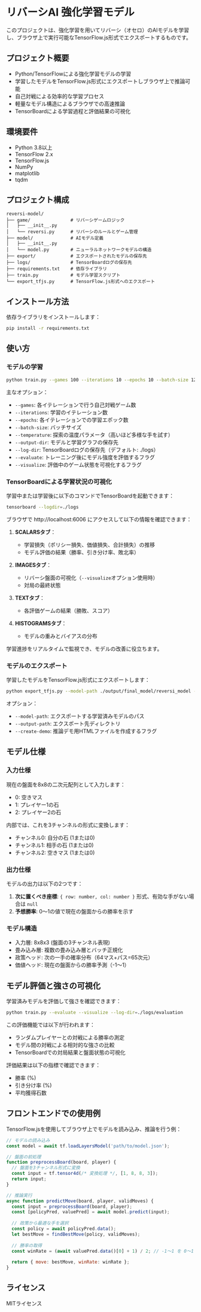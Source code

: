 # リバーシAI 強化学習モデル

このプロジェクトは、強化学習を用いてリバーシ（オセロ）のAIモデルを学習し、ブラウザ上で実行可能なTensorFlow.js形式でエクスポートするものです。

## プロジェクト概要

- Python/TensorFlowによる強化学習モデルの学習
- 学習したモデルをTensorFlow.js形式にエクスポートしブラウザ上で推論可能
- 自己対戦による効率的な学習プロセス
- 軽量なモデル構造によるブラウザでの高速推論
- TensorBoardによる学習過程と評価結果の可視化

## 環境要件

- Python 3.8以上
- TensorFlow 2.x
- TensorFlow.js
- NumPy
- matplotlib
- tqdm

## プロジェクト構成

```
reversi-model/
├── game/               # リバーシゲームロジック
│   ├── __init__.py
│   └── reversi.py      # リバーシのルールとゲーム管理
├── model/              # AIモデル定義
│   ├── __init__.py
│   └── model.py        # ニューラルネットワークモデルの構造
├── export/             # エクスポートされたモデルの保存先
├── logs/               # TensorBoardログの保存先
├── requirements.txt    # 依存ライブラリ
├── train.py            # モデル学習スクリプト
└── export_tfjs.py      # TensorFlow.js形式へのエクスポート
```

## インストール方法

依存ライブラリをインストールします：

```bash
pip install -r requirements.txt
```

## 使い方

### モデルの学習

```bash
python train.py --games 100 --iterations 10 --epochs 10 --batch-size 128 --temperature 1.0 --output-dir ./output --evaluate --visualize
```

主なオプション：
- `--games`: 各イテレーションで行う自己対戦ゲーム数
- `--iterations`: 学習のイテレーション数
- `--epochs`: 各イテレーションでの学習エポック数
- `--batch-size`: バッチサイズ
- `--temperature`: 探索の温度パラメータ（高いほど多様な手を試す）
- `--output-dir`: モデルと学習グラフの保存先
- `--log-dir`: TensorBoardログの保存先（デフォルト: ./logs）
- `--evaluate`: トレーニング後にモデル強度を評価するフラグ
- `--visualize`: 評価中のゲーム状態を可視化するフラグ

### TensorBoardによる学習状況の可視化

学習中または学習後に以下のコマンドでTensorBoardを起動できます：

```bash
tensorboard --logdir=./logs
```

ブラウザで http://localhost:6006 にアクセスして以下の情報を確認できます：

1. **SCALARSタブ**：
   - 学習損失（ポリシー損失、価値損失、合計損失）の推移
   - モデル評価の結果（勝率、引き分け率、敗北率）

2. **IMAGESタブ**：
   - リバーシ盤面の可視化（`--visualize`オプション使用時）
   - 対局の最終状態

3. **TEXTタブ**：
   - 各評価ゲームの結果（勝敗、スコア）

4. **HISTOGRAMSタブ**：
   - モデルの重みとバイアスの分布

学習進捗をリアルタイムで監視でき、モデルの改善に役立ちます。

### モデルのエクスポート

学習したモデルをTensorFlow.js形式にエクスポートします：

```bash
python export_tfjs.py --model-path ./output/final_model/reversi_model --output-path ./export --create-demo
```

オプション：
- `--model-path`: エクスポートする学習済みモデルのパス
- `--output-path`: エクスポート先ディレクトリ
- `--create-demo`: 推論デモ用HTMLファイルを作成するフラグ

## モデル仕様

### 入力仕様
現在の盤面を8x8の二次元配列として入力します：
- 0: 空きマス
- 1: プレイヤー1の石
- 2: プレイヤー2の石

内部では、これを3チャンネルの形式に変換します：
- チャンネル0: 自分の石 (1または0)
- チャンネル1: 相手の石 (1または0)
- チャンネル2: 空きマス (1または0)

### 出力仕様
モデルの出力は以下の2つです：
1. **次に置くべき座標**: `{ row: number, col: number }` 形式、有効な手がない場合は `null`
2. **予想勝率**: 0〜1の値で現在の盤面からの勝率を示す

### モデル構造
- 入力層: 8x8x3 (盤面の3チャンネル表現)
- 畳み込み層: 複数の畳み込み層とバッチ正規化
- 政策ヘッド: 次の一手の確率分布（64マス+パス=65次元）
- 価値ヘッド: 現在の盤面からの勝率予測（-1〜1）

## モデル評価と強さの可視化

学習済みモデルを評価して強さを確認できます：

```bash
python train.py --evaluate --visualize --log-dir=./logs/evaluation
```

この評価機能では以下が行われます：
- ランダムプレイヤーとの対戦による勝率の測定
- モデル間の対戦による相対的な強さの比較
- TensorBoardでの対局結果と盤面状態の可視化

評価結果は以下の指標で確認できます：
- 勝率 (%)
- 引き分け率 (%)
- 平均獲得石数

## フロントエンドでの使用例

TensorFlow.jsを使用してブラウザ上でモデルを読み込み、推論を行う例：

```javascript
// モデルの読み込み
const model = await tf.loadLayersModel('path/to/model.json');

// 盤面の前処理
function preprocessBoard(board, player) {
  // 盤面を3チャンネル形式に変換
  const input = tf.tensor4d(/* 変換処理 */, [1, 8, 8, 3]);
  return input;
}

// 推論実行
async function predictMove(board, player, validMoves) {
  const input = preprocessBoard(board, player);
  const [policyPred, valuePred] = await model.predict(input);
  
  // 政策から最適な手を選択
  const policy = await policyPred.data();
  let bestMove = findBestMove(policy, validMoves);
  
  // 勝率の取得
  const winRate = (await valuePred.data()[0] + 1) / 2; // -1〜1 を 0〜1 に変換
  
  return { move: bestMove, winRate: winRate };
}
```

## ライセンス

MITライセンス
